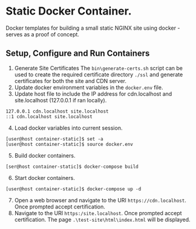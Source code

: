 # Static Docker Container.
Docker templates for building a small static NGINX site using docker - serves as a proof of concept.

## Setup, Configure and Run Containers
1. Generate Site Certificates
The `bin\generate-certs.sh` script can be used to create the required certificate directory `./ssl` and generate certificates for both the site and CDN server.
2. Update docker environment variables in the `docker.env` file.
3. Update host file to include the IP address for cdn.localhost and site.localhost (127.0.0.1 if ran locally).
```
127.0.0.1 cdn.localhost site.localhost
::1 cdn.localhost site.localhost
```

4. Load docker variables into current session.
```
[user@host container-static]$ set -a
[user@host container-static]$ source docker.env
```

5. Build docker containers.
```
[ser@host container-static]$ docker-compose build
```

6. Start docker containers.
```
[user@host container-static]$ docker-compose up -d
```

7. Open a web browser and navigate to the URI `https://cdn.localhost`. Once prompted accept certification.
8. Navigate to the URI `https:/site.localhost`. Once prompted accept certification. The page `.\test-site\html\index.html` will be displayed.

